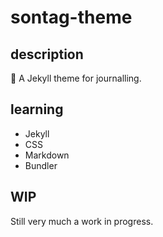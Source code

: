 # sontag-theme

## description
:pencil: A Jekyll theme for journalling.

## learning
- Jekyll
- CSS
- Markdown
- Bundler

## WIP
Still very much a work in progress.
